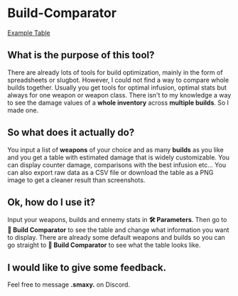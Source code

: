 # Build-Comparator

[Example Table](data/exampleTable.png)

## What is the purpose of this tool?

There are already lots of tools for build optimization, mainly in the form of spreadsheets or slugbot.
However, I could not find a way to compare whole builds together.
Usually you get tools for optimal infusion, optimal stats but always for one weapon or weapon class.
There isn't to my knowledge a way to see the damage values of a **whole inventory** across **multiple builds**. So I made one.

## So what does it actually do?

You input a list of **weapons** of your choice and as many **builds** as you like and you get a table with estimated damage that is widely customizable.
You can display counter damage, comparisons with the best infusion etc...
You can also export raw data as a CSV file or download the table as a PNG image to get a cleaner result than screenshots.

## Ok, how do I use it?

Input your weapons, builds and ennemy stats in **🛠️ Parameters**.
Then go to **🔬 Build Comparator** to see the table and change what information you want to display.
There are already some default weapons and builds so you can go straight to **🔬 Build Comparator** to see what the table looks like.

## I would like to give some feedback.

Feel free to message  **.smaxy.** on Discord.
